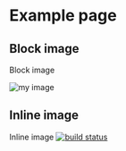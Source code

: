 # Example page

## Block image

Block image

![my image](http://via.placeholder.com/350x150)

## Inline image

Inline image [![build status](https://img.shields.io/travis/reduxjs/redux/master.svg?style=flat-square)](https://travis-ci.org/reduxjs/redux)

